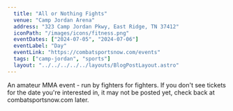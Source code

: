 ```yaml
---
  title: "All or Nothing Fights"
  venue: "Camp Jordan Arena"
  address: "323 Camp Jordan Pkwy, East Ridge, TN 37412"
  iconPath: "/images/icons/fitness.png"
  eventDates: ["2024-07-05", "2024-07-06"]
  eventLabel: "Day"
  eventLink: "https://combatsportsnow.com/events"
  tags: ["camp-jordan", "sports"]
  layout: "../../../../../layouts/BlogPostLayout.astro"
---
```


An amateur MMA event - run by fighters for fighters. If you don't see tickets for the date you're interested in, it may not be posted yet, check back at combatsportsnow.com later.
